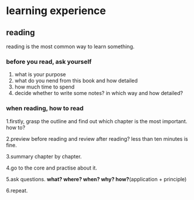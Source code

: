 # learning experience

## reading

reading is the most common way to learn something.

### before you read, ask yourself

1. what is your purpose
2. what do you nend from this book and how detailed
3. how much time to spend
4. decide whether to write some notes? in which way and how detailed?

### when reading, how to read

1.firstly, grasp the outline and find out which chapter is the most important.
how to?  

2.preview before reading and review after reading? less than ten minutes is fine.

3.summary chapter by chapter.

4.go to the core and practise about it.

5.ask questions.
**what? where? when? why? how?**(application + principle)

6.repeat.
